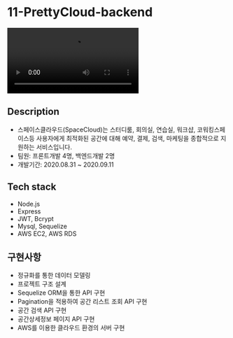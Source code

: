# 11-PrettyCloud-backend

<video id="myVideo" src="https://youtu.be/v2jaUNUYHDU" controls ></video>


## Description  
- 스페이스클라우드(SpaceCloud)는 스터디룸, 회의실, 연습실, 워크샵, 코워킹스페이스등 사용자에게 최적화된 공간에 대해 예약, 결제, 검색, 마케팅을 종합적으로 지원하는 서비스입니다.
- 팀원: 프론트개발 4명, 백엔드개발 2명
- 개발기간: 2020.08.31 ~ 2020.09.11

## Tech stack 
- Node.js
- Express 
- JWT, Bcrypt
- Mysql, Sequelize
- AWS EC2, AWS RDS

## 구현사항
- 정규화를 통한 데이터 모델링
- 프로젝트 구조 설계
- Sequelize ORM을 통한 API 구현
- Pagination을 적용하여 공간 리스트 조회 API 구현
- 공간 검색 API 구현
- 공간상세정보 페이지 API 구현
- AWS를 이용한 클라우드 환경의 서버 구현
